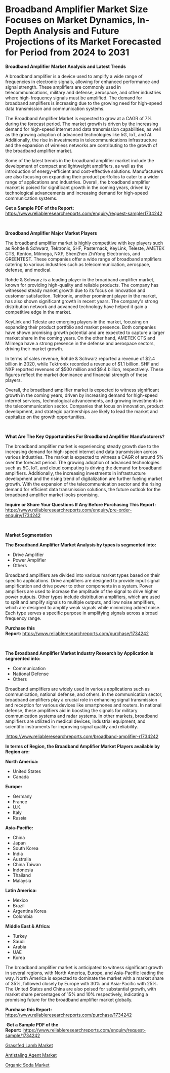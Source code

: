 <p><h1>Broadband Amplifier Market Size Focuses on Market Dynamics, In-Depth Analysis and Future Projections of its Market Forecasted for Period from 2024 to 2031</h1></p><p><strong>Broadband Amplifier Market Analysis and Latest Trends</strong></p>
<p><p>A broadband amplifier is a device used to amplify a wide range of frequencies in electronic signals, allowing for enhanced performance and signal strength. These amplifiers are commonly used in telecommunications, military and defense, aerospace, and other industries where high-frequency signals must be amplified. The demand for broadband amplifiers is increasing due to the growing need for high-speed data transmission and communication systems.</p><p>The Broadband Amplifier Market is expected to grow at a CAGR of 7% during the forecast period. The market growth is driven by the increasing demand for high-speed internet and data transmission capabilities, as well as the growing adoption of advanced technologies like 5G, IoT, and AI. Additionally, the rise in investments in telecommunications infrastructure and the expansion of wireless networks are contributing to the growth of the broadband amplifier market.</p><p>Some of the latest trends in the broadband amplifier market include the development of compact and lightweight amplifiers, as well as the introduction of energy-efficient and cost-effective solutions. Manufacturers are also focusing on expanding their product portfolios to cater to a wider range of applications and industries. Overall, the broadband amplifier market is poised for significant growth in the coming years, driven by technological advancements and increasing demand for high-speed communication systems.</p></p>
<p><strong>Get a Sample PDF of the Report:&nbsp;</strong> <a href="https://www.reliableresearchreports.com/enquiry/request-sample/1734242">https://www.reliableresearchreports.com/enquiry/request-sample/1734242</a></p>
<p>&nbsp;</p>
<p><strong>Broadband Amplifier Major Market Players</strong></p>
<p><p>The broadband amplifier market is highly competitive with key players such as Rohde & Schwarz, Tektronix, SHF, Pasternack, KeyLink, Teleste, AMETEK CTS, Kenton, Milmega, NXP, ShenZhen ZhiYong Electronics, and GREENTEST. These companies offer a wide range of broadband amplifiers catering to various industries such as telecommunication, aerospace, defense, and medical.</p><p>Rohde & Schwarz is a leading player in the broadband amplifier market, known for providing high-quality and reliable products. The company has witnessed steady market growth due to its focus on innovation and customer satisfaction. Tektronix, another prominent player in the market, has also shown significant growth in recent years. The company's strong distribution network and advanced technology have helped it gain a competitive edge in the market.</p><p>KeyLink and Teleste are emerging players in the market, focusing on expanding their product portfolio and market presence. Both companies have shown promising growth potential and are expected to capture a larger market share in the coming years. On the other hand, AMETEK CTS and Milmega have a strong presence in the defense and aerospace sectors, driving their market growth.</p><p>In terms of sales revenue, Rohde & Schwarz reported a revenue of $2.4 billion in 2020, while Tektronix recorded a revenue of $1.1 billion. SHF and NXP reported revenues of $500 million and $9.4 billion, respectively. These figures reflect the market dominance and financial strength of these players.</p><p>Overall, the broadband amplifier market is expected to witness significant growth in the coming years, driven by increasing demand for high-speed internet services, technological advancements, and growing investments in the telecommunication sector. Companies that focus on innovation, product development, and strategic partnerships are likely to lead the market and capitalize on the growth opportunities.</p></p>
<p>&nbsp;</p>
<p><strong>What Are The Key Opportunities For Broadband Amplifier Manufacturers?</strong></p>
<p><p>The broadband amplifier market is experiencing steady growth due to the increasing demand for high-speed internet and data transmission across various industries. The market is expected to witness a CAGR of around 5% over the forecast period. The growing adoption of advanced technologies such as 5G, IoT, and cloud computing is driving the demand for broadband amplifiers. Additionally, the increasing investments in infrastructure development and the rising trend of digitalization are further fueling market growth. With the expansion of the telecommunication sector and the rising demand for efficient data transmission solutions, the future outlook for the broadband amplifier market looks promising.</p></p>
<p><strong>Inquire or Share Your Questions If Any Before Purchasing This Report:</strong> <a href="https://www.reliableresearchreports.com/enquiry/pre-order-enquiry/1734242">https://www.reliableresearchreports.com/enquiry/pre-order-enquiry/1734242</a></p>
<p>&nbsp;</p>
<p><strong>Market Segmentation</strong></p>
<p><strong>The Broadband Amplifier Market Analysis by types is segmented into:</strong></p>
<p><ul><li>Drive Amplifier</li><li>Power Amplifier</li><li>Others</li></ul></p>
<p><p>Broadband amplifiers are divided into various market types based on their specific applications. Drive amplifiers are designed to provide input signal amplification and drive power to other components in a system. Power amplifiers are used to increase the amplitude of the signal to drive higher power outputs. Other types include distribution amplifiers, which are used to split and amplify signals to multiple outputs, and low noise amplifiers, which are designed to amplify weak signals while minimizing added noise. Each type serves a specific purpose in amplifying signals across a broad frequency range.</p></p>
<p><strong>Purchase this Report:&nbsp;</strong><a href="https://www.reliableresearchreports.com/purchase/1734242">https://www.reliableresearchreports.com/purchase/1734242</a></p>
<p>&nbsp;</p>
<p><strong>The Broadband Amplifier Market Industry Research by Application is segmented into:</strong></p>
<p><ul><li>Communication</li><li>National Defense</li><li>Others</li></ul></p>
<p><p>Broadband amplifiers are widely used in various applications such as communication, national defense, and others. In the communication sector, broadband amplifiers play a crucial role in enhancing signal transmission and reception for various devices like smartphones and routers. In national defense, these amplifiers aid in boosting the signals for military communication systems and radar systems. In other markets, broadband amplifiers are utilized in medical devices, industrial equipment, and scientific instruments for improving signal quality and reliability.</p></p>
<p><a href="https://www.reliableresearchreports.com/broadband-amplifier-r1734242">&nbsp;https://www.reliableresearchreports.com/broadband-amplifier-r1734242</a></p>
<p><strong>In terms of Region, the Broadband Amplifier Market Players available by Region are:</strong></p>
<p>
    <p> <strong> North America: </strong>
        <ul>
            <li>United States</li>
            <li>Canada</li>
        </ul>
        </p> 
    <p> <strong> Europe: </strong>
        <ul>
            <li>Germany</li>
            <li>France</li>
            <li>U.K.</li>
            <li>Italy</li>
            <li>Russia</li>
        </ul>
        </p> 
    <p> <strong> Asia-Pacific: </strong>
        <ul>
            <li>China</li>
            <li>Japan</li>
            <li>South Korea</li>
            <li>India</li>
            <li>Australia</li>
            <li>China Taiwan</li>
            <li>Indonesia</li>
            <li>Thailand</li>
            <li>Malaysia</li>
        </ul>
        </p> 
    <p> <strong> Latin America: </strong>
        <ul>
            <li>Mexico</li>
            <li>Brazil</li>
            <li>Argentina Korea</li>
            <li>Colombia</li>
        </ul>
        </p> 
    <p> <strong> Middle East & Africa: </strong>
        <ul>
            <li>Turkey</li>
            <li>Saudi</li>
            <li>Arabia</li>
            <li>UAE</li>
            <li>Korea</li>
        </ul>
    </p>
    </p>
<p><p>The broadband amplifier market is anticipated to witness significant growth in several regions, with North America, Europe, and Asia-Pacific leading the way. North America is expected to dominate the market with a market share of 35%, followed closely by Europe with 30% and Asia-Pacific with 25%. The United States and China are also poised for substantial growth, with market share percentages of 15% and 10% respectively, indicating a promising future for the broadband amplifier market globally.</p></p>
<p><strong>Purchase this Report: </strong><a href="https://www.reliableresearchreports.com/purchase/1734242">https://www.reliableresearchreports.com/purchase/1734242</a></p>
<p>&nbsp;<strong>Get a Sample PDF of the Report:&nbsp;&nbsp;</strong><a href="https://www.reliableresearchreports.com/enquiry/request-sample/1734242">https://www.reliableresearchreports.com/enquiry/request-sample/1734242</a></p>
<p><strong></strong></p>
<p><p><a href="https://github.com/dianemacle6776/Market-Research-Report-List-1/blob/main/grassfed-lamb-market.md">Grassfed Lamb Market</a></p><p><a href="https://github.com/DaveBlock08/Market-Research-Report-List-1/blob/main/antistaling-agent-market.md">Antistaling Agent Market</a></p><p><a href="https://github.com/sarabits412/Market-Research-Report-List-1/blob/main/organic-soda-market.md">Organic Soda Market</a></p></p>